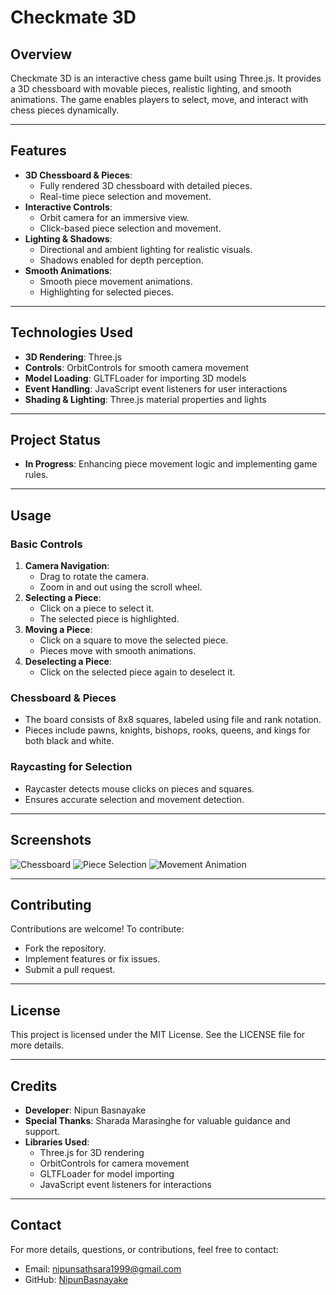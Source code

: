 # **Checkmate 3D**

## **Overview**
Checkmate 3D is an interactive chess game built using Three.js. It provides a 3D chessboard with movable pieces, realistic lighting, and smooth animations. The game enables players to select, move, and interact with chess pieces dynamically.

---

## **Features**
- **3D Chessboard & Pieces**:
  - Fully rendered 3D chessboard with detailed pieces.
  - Real-time piece selection and movement.
- **Interactive Controls**:
  - Orbit camera for an immersive view.
  - Click-based piece selection and movement.
- **Lighting & Shadows**:
  - Directional and ambient lighting for realistic visuals.
  - Shadows enabled for depth perception.
- **Smooth Animations**:
  - Smooth piece movement animations.
  - Highlighting for selected pieces.

---

## **Technologies Used**
- **3D Rendering**: Three.js
- **Controls**: OrbitControls for smooth camera movement
- **Model Loading**: GLTFLoader for importing 3D models
- **Event Handling**: JavaScript event listeners for user interactions
- **Shading & Lighting**: Three.js material properties and lights

---

## **Project Status**
- **In Progress**: Enhancing piece movement logic and implementing game rules.

---

## **Usage**

### **Basic Controls**
1. **Camera Navigation**:
   - Drag to rotate the camera.
   - Zoom in and out using the scroll wheel.
2. **Selecting a Piece**:
   - Click on a piece to select it.
   - The selected piece is highlighted.
3. **Moving a Piece**:
   - Click on a square to move the selected piece.
   - Pieces move with smooth animations.
4. **Deselecting a Piece**:
   - Click on the selected piece again to deselect it.

### **Chessboard & Pieces**
- The board consists of 8x8 squares, labeled using file and rank notation.
- Pieces include pawns, knights, bishops, rooks, queens, and kings for both black and white.

### **Raycasting for Selection**
- Raycaster detects mouse clicks on pieces and squares.
- Ensures accurate selection and movement detection.

---

## **Screenshots**
![Chessboard](Screenshots/Chessboard.png)
![Piece Selection](Screenshots/Select.png)
![Movement Animation](Screenshots/Move.png)

---

## **Contributing**
Contributions are welcome! To contribute:
- Fork the repository.
- Implement features or fix issues.
- Submit a pull request.

---

## **License**
This project is licensed under the MIT License. See the LICENSE file for more details.

---

## **Credits**
- **Developer**: Nipun Basnayake  
- **Special Thanks**: Sharada Marasinghe for valuable guidance and support.  
- **Libraries Used**:
  - Three.js for 3D rendering
  - OrbitControls for camera movement
  - GLTFLoader for model importing
  - JavaScript event listeners for interactions

---

## **Contact**
For more details, questions, or contributions, feel free to contact:  
- Email: [nipunsathsara1999@gmail.com](mailto:nipunsathsara1999@gmail.com)  
- GitHub: [NipunBasnayake](https://github.com/NipunBasnayake)
